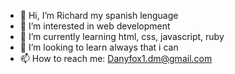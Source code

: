 - 👋 Hi, I’m Richard my spanish lenguage 
- 👀 I’m interested in web development
- 🌱 I’m currently learning html, css, javascript, ruby
- 💞️ I’m looking to learn always that i can 
- 📫 How to reach me: Danyfox1.dm@gmail.com

<!---
Ridanm/Ridanm is a ✨ special ✨ repository because its `README.md` (this file) appears on your GitHub profile.
You can click the Preview link to take a look at your changes.
--->
